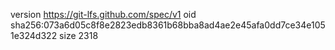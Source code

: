 version https://git-lfs.github.com/spec/v1
oid sha256:073a6d05c8f8e2823edb8361b68bba8ad4ae2e45afa0dd7ce34e1051e324d322
size 2318
